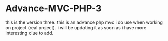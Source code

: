 # Advance-MVC-PHP-3
this is the version three.
this is an advance php mvc i do use when working on project (real project).
i will be updating it as soon as i have more interesting clue to add.
